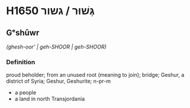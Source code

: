 # H1650 גְּשׁוּר / גשור

## Gᵉshûwr

_(ghesh-oor' | ɡeh-SHOOR | ɡeh-SHOOR)_

### Definition

proud beholder; from an unused root (meaning to join); bridge; Geshur, a district of Syria; Geshur, Geshurite; n-pr-m

- a people
- a land in north Transjordania
